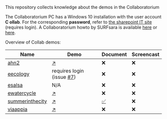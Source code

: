 This repository collects knowledge about the demos in the Collaboratorium

The Collaboratorium PC has a Windows 10 installation with the user account **C ollab**. For the corresponding **password**, refer to [the sharepoint IT site](https://nlesc.sharepoint.com/it/SitePages/Guide%20-%20Using%20the%20Collab.aspx) (requires login). A Collaboratorium howto by SURFsara is available [here](https://www.surf.nl/binaries/content/assets/surf/en/2015/collab_manual.pdf) or [here](docs/collab_manual.pdf).

Overview of Collab demos:

| Name |  Demo | Document | Screencast
| --- | --- | --- | --- |
| [ahn2](ahn2) | [:arrow_upper_right:](http://ahn2.pointclouds.nl/)  | :x: | :x: |
| [eecology](eecology) | requires login (issue [#7](https://github.com/jspaaks/collab-demos/issues/7)) | :x: | :x: |
| [esalsa](esalsa) | N/A  | :x: | :x: |
| [ewatercycle](ewatercycle) | [:arrow_upper_right:](http://forecast.ewatercycle.org/)  | :x: | :x: |
| [summerinthecity](summerinthecity) | [:arrow_upper_right:](http://jiskattema.github.io/summerinthecity/)  | [:white_check_mark:](https://github.com/jspaaks/collab-demos/blob/master/demos/summerinthecity/README.md) | :x: |
| [viaappia](viaappia)  | [:arrow_upper_right:](http://viaappia.esciencecenter.nl)  | :x: | :x: |



 

